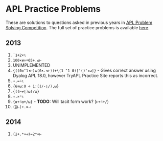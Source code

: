 # APL Practice Problems
These are solutions to questions asked in previous years in [APL Problem Solving Competition](https://www.dyalog.com/student-competition.htm).
The full set of practice problems is available [here](https://problems.tryapl.org/psets/2013.html).

## 2013
1. `¯1+2×⍳`
2. `100×≢÷⍨65+.≤⊢`
3. UNIMPLEMENTED
4. `{((0=¯1↑⊢)∧(0∧.≤⊢))+\(1 ¯1 0)['()'⍳⍵]}` - Gives correct answer using Dyalog APL 18.0, however TryAPL Practice Site reports this as incorrect.
5. `∘.=⍨⍳`
6. `{⍬≡⍵:0 ⋄ 1:(⌈/-⌊/),⍵}`
7. `{((⊢≠⌊)⍵)/⍵}`
8. `∘.×⍨⍳`
9. `{⍺÷⍨⍺+/⍵}` - **TODO:** Will tacit form work? (`⊢÷⍨+/`) 
10. `(⌹⊢)+.×⊣`

## 2014
1. `(2+.*⍨⊣)=2*⍨⊢`
